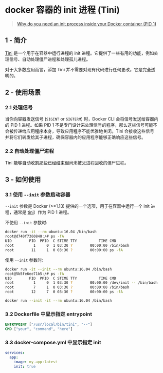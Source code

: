 # docker 容器的 init 进程 (Tini)

> [Why do you need an init process inside your Docker container (PID 1)](https://daveiscoding.hashnode.dev/why-do-you-need-an-init-process-inside-your-docker-container-pid-1)

## 1 - 简介

[Tini](https://github.com/krallin/tini) 是一个用于在容器中运行进程的 init 进程。它提供了一些有用的功能，例如处理信号、自动处理僵尸进程和处理孤儿进程。

对于大多数应用而言，添加 Tini 并不需要对现有代码进行任何更改，它是完全透明的。

## 2 - 使用场景

### 2.1 处理信号

当你向容器发送信号 (`SIGINT` or `SIGTERM`) 时，Docker CLI 会将信号发送给容器内的 PID 1 进程。如果 PID 1 不是专门设计来处理信号的程序，那么这些信号可能不会被传递给应用程序本身，导致应用程序不能优雅地关闭。Tini 会接收这些信号并将它们转发给其子进程，确保容器内的应用程序能够正确响应这些信号。

### 2.2 自动处理僵尸进程

Tini 能够自动收割那些已经结束但尚未被父进程回收的僵尸进程。

## 3 - 如何使用

### 3.1 使用 `--init` 参数启动容器

`--init` 参数是 Docker (>=1.13) 提供的一个选项，用于在容器中运行一个 init 进程，通常是 [tini](https://github.com/krallin/tini)）作为 PID 1 进程。

不使用 `--init` 参数时:

```bash
docker run -it --rm ubuntu:16.04 /bin/bash
root@d740f7360840:/# ps -fA
UID        PID  PPID  C STIME TTY          TIME CMD
root         1     0  1 03:30 ?        00:00:00 /bin/bash
root        11     1  0 03:30 ?        00:00:00 ps -fA
```

使用 `--init` 参数时:

```bash
docker run -it --init --rm ubuntu:16.04 /bin/bash
root@5b5fe6ee71b5:/# ps -fA
UID        PID  PPID  C STIME TTY          TIME CMD
root         1     0  1 03:30 ?        00:00:00 /dev/init -- /bin/bash
root         7     1  0 03:30 ?        00:00:00 /bin/bash
root        12     7  0 03:30 ?        00:00:00 ps -fA
```

```bash
docker run --init -it --rm ubuntu:16.04 /bin/bash
```

### 3.2 Dockerfile 中显示指定 entrypoint

```dockerfile
ENTRYPOINT ["/usr/local/bin/tini", "--"]
CMD ["your", "command", "here"]
```

### 3.3 docker-compose.yml 中显示指定 init

```yaml
services:
  app:
    image: my-app:latest
    init: true
```
